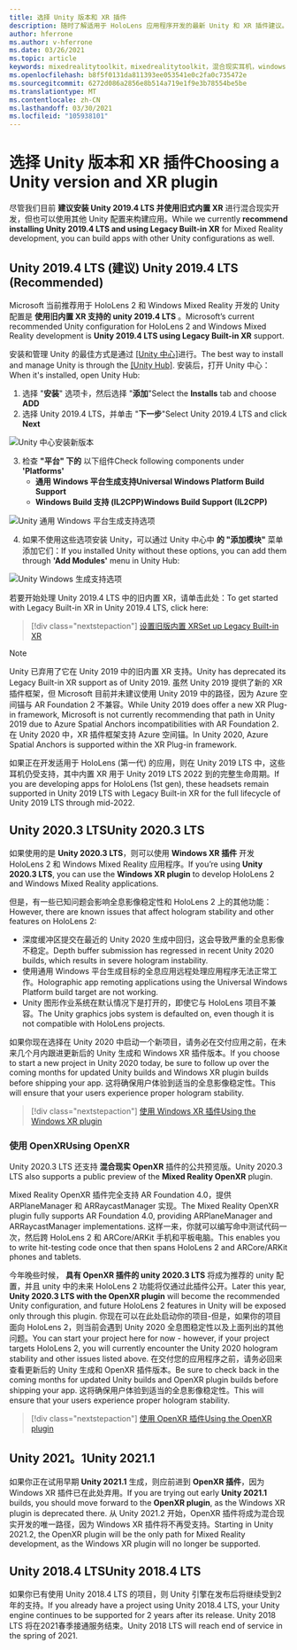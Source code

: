 ```yaml
---
title: 选择 Unity 版本和 XR 插件
description: 随时了解适用于 HoloLens 应用程序开发的最新 Unity 和 XR 插件建议。
author: hferrone
ms.author: v-hferrone
ms.date: 03/26/2021
ms.topic: article
keywords: mixedrealitytoolkit，mixedrealitytoolkit，混合现实耳机，windows mixed reality 耳机，虚拟现实耳机，unity
ms.openlocfilehash: b8f5f0131da811393ee053541e0c2fa0c735472e
ms.sourcegitcommit: 6272d086a2856e8b514a719e1f9e3b78554be5be
ms.translationtype: MT
ms.contentlocale: zh-CN
ms.lasthandoff: 03/30/2021
ms.locfileid: "105938101"
---
```

# <a name="choosing-a-unity-version-and-xr-plugin"></a><span data-ttu-id="dcb40-104">选择 Unity 版本和 XR 插件</span><span class="sxs-lookup"><span data-stu-id="dcb40-104">Choosing a Unity version and XR plugin</span></span>

<span data-ttu-id="dcb40-105">尽管我们目前 **建议安装 Unity 2019.4 LTS 并使用旧式内置 XR** 进行混合现实开发，但也可以使用其他 Unity 配置来构建应用。</span><span class="sxs-lookup"><span data-stu-id="dcb40-105">While we currently **recommend installing Unity 2019.4 LTS and using Legacy Built-in XR** for Mixed Reality development, you can build apps with other Unity configurations as well.</span></span>

## <a name="unity-20194-lts-recommended"></a><span data-ttu-id="dcb40-106">Unity 2019.4 LTS (建议) </span><span class="sxs-lookup"><span data-stu-id="dcb40-106">Unity 2019.4 LTS (Recommended)</span></span>

<span data-ttu-id="dcb40-107">Microsoft 当前推荐用于 HoloLens 2 和 Windows Mixed Reality 开发的 Unity 配置是 **使用旧内置 XR 支持的 unity 2019.4 LTS** 。</span><span class="sxs-lookup"><span data-stu-id="dcb40-107">Microsoft’s current recommended Unity configuration for HoloLens 2 and Windows Mixed Reality development is **Unity 2019.4 LTS using Legacy Built-in XR** support.</span></span>

<span data-ttu-id="dcb40-108">安装和管理 Unity 的最佳方式是通过 <a href="https://unity3d.com/get-unity/download" target="_blank">[Unity 中心]</a>进行。</span><span class="sxs-lookup"><span data-stu-id="dcb40-108">The best way to install and manage Unity is through the <a href="https://unity3d.com/get-unity/download" target="_blank">[Unity Hub]</a>.</span></span> <span data-ttu-id="dcb40-109">安装后，打开 Unity 中心：</span><span class="sxs-lookup"><span data-stu-id="dcb40-109">When it's installed, open Unity Hub:</span></span>

1. <span data-ttu-id="dcb40-110">选择 "**安装**" 选项卡，然后选择 "**添加**"</span><span class="sxs-lookup"><span data-stu-id="dcb40-110">Select the **Installs** tab and choose **ADD**</span></span>
2. <span data-ttu-id="dcb40-111">选择 Unity 2019.4 LTS，并单击 "**下一步**"</span><span class="sxs-lookup"><span data-stu-id="dcb40-111">Select Unity 2019.4 LTS and click **Next**</span></span>

![Unity 中心安装新版本](images/unity-hub-img-01.png)

3. <span data-ttu-id="dcb40-113">检查 **"平台" 下的** 以下组件</span><span class="sxs-lookup"><span data-stu-id="dcb40-113">Check following components under **'Platforms'**</span></span>
    * <span data-ttu-id="dcb40-114">**通用 Windows 平台生成支持**</span><span class="sxs-lookup"><span data-stu-id="dcb40-114">**Universal Windows Platform Build Support**</span></span> 
    * <span data-ttu-id="dcb40-115">**Windows Build 支持 (IL2CPP)**</span><span class="sxs-lookup"><span data-stu-id="dcb40-115">**Windows Build Support (IL2CPP)**</span></span>

![Unity 通用 Windows 平台生成支持选项](../images/Unity_Install_Option_UWP.png)

4. <span data-ttu-id="dcb40-117">如果不使用这些选项安装 Unity，可以通过 Unity 中心中 **的 "添加模块"** 菜单添加它们：</span><span class="sxs-lookup"><span data-stu-id="dcb40-117">If you installed Unity without these options, you can add them through **'Add Modules'** menu in Unity Hub:</span></span>

![Unity Windows 生成支持选项](../images/Unity_Install_Option_UWP2.png)

<span data-ttu-id="dcb40-119">若要开始处理 Unity 2019.4 LTS 中的旧内置 XR，请单击此处：</span><span class="sxs-lookup"><span data-stu-id="dcb40-119">To get started with Legacy Built-in XR in Unity 2019.4 LTS, click here:</span></span>

> [!div class="nextstepaction"]
> [<span data-ttu-id="dcb40-120">设置旧版内置 XR</span><span class="sxs-lookup"><span data-stu-id="dcb40-120">Set up Legacy Built-in XR</span></span>](legacy-xr-support.md)

> [!NOTE]
> <span data-ttu-id="dcb40-121">Unity 已弃用了它在 Unity 2019 中的旧内置 XR 支持。</span><span class="sxs-lookup"><span data-stu-id="dcb40-121">Unity has deprecated its Legacy Built-in XR support as of Unity 2019.</span></span>  <span data-ttu-id="dcb40-122">虽然 Unity 2019 提供了新的 XR 插件框架，但 Microsoft 目前并未建议使用 Unity 2019 中的路径，因为 Azure 空间锚与 AR Foundation 2 不兼容。</span><span class="sxs-lookup"><span data-stu-id="dcb40-122">While Unity 2019 does offer a new XR Plug-in framework, Microsoft is not currently recommending that path in Unity 2019 due to Azure Spatial Anchors incompatibilities with AR Foundation 2.</span></span>  <span data-ttu-id="dcb40-123">在 Unity 2020 中，XR 插件框架支持 Azure 空间锚。</span><span class="sxs-lookup"><span data-stu-id="dcb40-123">In Unity 2020, Azure Spatial Anchors is supported within the XR Plug-in framework.</span></span>

<span data-ttu-id="dcb40-124">如果正在开发适用于 HoloLens (第一代) 的应用，则在 Unity 2019 LTS 中，这些耳机仍受支持，其中内置 XR 用于 Unity 2019 LTS 2022 到的完整生命周期。</span><span class="sxs-lookup"><span data-stu-id="dcb40-124">If you are developing apps for HoloLens (1st gen), these headsets remain supported in Unity 2019 LTS with Legacy Built-in XR for the full lifecycle of Unity 2019 LTS through mid-2022.</span></span>

## <a name="unity-20203-lts"></a><span data-ttu-id="dcb40-125">Unity 2020.3 LTS</span><span class="sxs-lookup"><span data-stu-id="dcb40-125">Unity 2020.3 LTS</span></span> 

<span data-ttu-id="dcb40-126">如果使用的是 **Unity 2020.3 LTS**，则可以使用 **Windows XR 插件** 开发 HoloLens 2 和 Windows Mixed Reality 应用程序。</span><span class="sxs-lookup"><span data-stu-id="dcb40-126">If you’re using **Unity 2020.3 LTS**, you can use the **Windows XR plugin** to develop HoloLens 2 and Windows Mixed Reality applications.</span></span>

<span data-ttu-id="dcb40-127">但是，有一些已知问题会影响全息影像稳定性和 HoloLens 2 上的其他功能：</span><span class="sxs-lookup"><span data-stu-id="dcb40-127">However, there are known issues that affect hologram stability and other features on HoloLens 2:</span></span> 

* <span data-ttu-id="dcb40-128">深度缓冲区提交在最近的 Unity 2020 生成中回归，这会导致严重的全息影像不稳定。</span><span class="sxs-lookup"><span data-stu-id="dcb40-128">Depth buffer submission has regressed in recent Unity 2020 builds, which results in severe hologram instability.</span></span>
* <span data-ttu-id="dcb40-129">使用通用 Windows 平台生成目标的全息应用远程处理应用程序无法正常工作。</span><span class="sxs-lookup"><span data-stu-id="dcb40-129">Holographic app remoting applications using the Universal Windows Platform build target are not working.</span></span>
* <span data-ttu-id="dcb40-130">Unity 图形作业系统在默认情况下是打开的，即使它与 HoloLens 项目不兼容。</span><span class="sxs-lookup"><span data-stu-id="dcb40-130">The Unity graphics jobs system is defaulted on, even though it is not compatible with HoloLens projects.</span></span>

<span data-ttu-id="dcb40-131">如果你现在选择在 Unity 2020 中启动一个新项目，请务必在交付应用之前，在未来几个月内跟进更新后的 Unity 生成和 Windows XR 插件版本。</span><span class="sxs-lookup"><span data-stu-id="dcb40-131">If you choose to start a new project in Unity 2020 today, be sure to follow up over the coming months for updated Unity builds and Windows XR plugin builds before shipping your app.</span></span>  <span data-ttu-id="dcb40-132">这将确保用户体验到适当的全息影像稳定性。</span><span class="sxs-lookup"><span data-stu-id="dcb40-132">This will ensure that your users experience proper hologram stability.</span></span>

> [!div class="nextstepaction"]
> [<span data-ttu-id="dcb40-133">使用 Windows XR 插件</span><span class="sxs-lookup"><span data-stu-id="dcb40-133">Using the Windows XR plugin</span></span>](windows-xr-plugin.md)

### <a name="using-openxr"></a><span data-ttu-id="dcb40-134">使用 OpenXR</span><span class="sxs-lookup"><span data-stu-id="dcb40-134">Using OpenXR</span></span>

<span data-ttu-id="dcb40-135">Unity 2020.3 LTS 还支持 **混合现实 OpenXR** 插件的公共预览版。</span><span class="sxs-lookup"><span data-stu-id="dcb40-135">Unity 2020.3 LTS also supports a public preview of the **Mixed Reality OpenXR** plugin.</span></span>

<span data-ttu-id="dcb40-136">Mixed Reality OpenXR 插件完全支持 AR Foundation 4.0，提供 ARPlaneManager 和 ARRaycastManager 实现。</span><span class="sxs-lookup"><span data-stu-id="dcb40-136">The Mixed Reality OpenXR plugin fully supports AR Foundation 4.0, providing ARPlaneManager and ARRaycastManager implementations.</span></span> <span data-ttu-id="dcb40-137">这样一来，你就可以编写命中测试代码一次，然后跨 HoloLens 2 和 ARCore/ARKit 手机和平板电脑。</span><span class="sxs-lookup"><span data-stu-id="dcb40-137">This enables you to write hit-testing code once that then spans HoloLens 2 and ARCore/ARKit phones and tablets.</span></span> 

<span data-ttu-id="dcb40-138">今年晚些时候， **具有 OpenXR 插件的 unity 2020.3 LTS** 将成为推荐的 unity 配置，并且 unity 中的未来 HoloLens 2 功能将仅通过此插件公开。</span><span class="sxs-lookup"><span data-stu-id="dcb40-138">Later this year, **Unity 2020.3 LTS with the OpenXR plugin** will become the recommended Unity configuration, and future HoloLens 2 features in Unity will be exposed only through this plugin.</span></span>  <span data-ttu-id="dcb40-139">你现在可以在此处启动你的项目-但是，如果你的项目面向 HoloLens 2，则当前会遇到 Unity 2020 全息图稳定性以及上面列出的其他问题。</span><span class="sxs-lookup"><span data-stu-id="dcb40-139">You can start your project here for now - however, if your project targets HoloLens 2, you will currently encounter the Unity 2020 hologram stability and other issues listed above.</span></span>  <span data-ttu-id="dcb40-140">在交付您的应用程序之前，请务必回来查看更新后的 Unity 生成和 OpenXR 插件版本。</span><span class="sxs-lookup"><span data-stu-id="dcb40-140">Be sure to check back in the coming months for updated Unity builds and OpenXR plugin builds before shipping your app.</span></span>  <span data-ttu-id="dcb40-141">这将确保用户体验到适当的全息影像稳定性。</span><span class="sxs-lookup"><span data-stu-id="dcb40-141">This will ensure that your users experience proper hologram stability.</span></span> 

> [!div class="nextstepaction"]
> [<span data-ttu-id="dcb40-142">使用 OpenXR 插件</span><span class="sxs-lookup"><span data-stu-id="dcb40-142">Using the OpenXR plugin</span></span>](openxr-getting-started.md)

## <a name="unity-20211"></a><span data-ttu-id="dcb40-143">Unity 2021。1</span><span class="sxs-lookup"><span data-stu-id="dcb40-143">Unity 2021.1</span></span>

<span data-ttu-id="dcb40-144">如果你正在试用早期 **Unity 2021.1** 生成，则应前进到 **OpenXR 插件**，因为 Windows XR 插件已在此处弃用。</span><span class="sxs-lookup"><span data-stu-id="dcb40-144">If you are trying out early **Unity 2021.1** builds, you should move forward to the **OpenXR plugin**, as the Windows XR plugin is deprecated there.</span></span>  <span data-ttu-id="dcb40-145">从 Unity 2021.2 开始，OpenXR 插件将成为混合现实开发的唯一路径，因为 Windows XR 插件将不再受支持。</span><span class="sxs-lookup"><span data-stu-id="dcb40-145">Starting in Unity 2021.2, the OpenXR plugin will be the only path for Mixed Reality development, as the Windows XR plugin will no longer be supported.</span></span>

## <a name="unity-20184-lts"></a><span data-ttu-id="dcb40-146">Unity 2018.4 LTS</span><span class="sxs-lookup"><span data-stu-id="dcb40-146">Unity 2018.4 LTS</span></span>

<span data-ttu-id="dcb40-147">如果你已有使用 Unity 2018.4 LTS 的项目，则 Unity 引擎在发布后将继续受到2年的支持。</span><span class="sxs-lookup"><span data-stu-id="dcb40-147">If you already have a project using Unity 2018.4 LTS, your Unity engine continues to be supported for 2 years after its release.</span></span>  <span data-ttu-id="dcb40-148">Unity 2018 LTS 将在2021春季接通服务结束。</span><span class="sxs-lookup"><span data-stu-id="dcb40-148">Unity 2018 LTS will reach end of service in the spring of 2021.</span></span>
